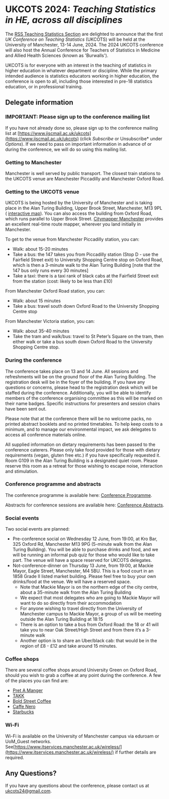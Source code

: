 # UKCOTS 2024: *Teaching Statistics in HE, across all disciplines*

The [RSS Teaching Statistics Section](https://rss.org.uk/membership/rss-groups-and-committees/sections/teaching-statistics/) are delighted to announce that the first *UK Conference on Teaching Statistics* (UKCOTS) will be held at the University of Manchester, 13-14 June, 2024.
The 2024 UKCOTS conference will also host the Annual Conference for Teachers of Statistics in Medicine and Allied Health Sciences (known as 'Burwalls'). 

UKCOTS is for everyone with an interest in the teaching of statistics in higher education in whatever department or discipline. While the primary intended audience is statistics educators working in higher education, the conference is open to all, including those interested in pre-18 statistics education, or in professional training. 



## Delegate information


### **IMPORTANT: Please sign up to the conference mailing list**

If you have not already done so, please sign up to the conference mailing list at [https://www.jiscmail.ac.uk/ukcots](https://www.jiscmail.ac.uk/ukcots) (click *Subscribe* or Unsubscribe* under *Options*). If we need to pass on important information in advance of or during the conference, we will do so using this mailing list.

### Getting to Manchester

Manchester is well served by public transport. The closest train stations to the UKCOTS venue are Manchester Piccadilly and Manchester Oxford Road.

### Getting to the UKCOTS venue

UKCOTS is being hosted by the University of Manchester and is taking place in the Alan Turing Building, Upper Brook Street, Manchester, M13 9PL ( [interactive map](https://www.manchester.ac.uk/discover/maps/interactive-map/?id=44)). You can also access the building from Oxford Road, which runs parallel to Upper Brook Street. [Citymapper Manchester](https://citymapper.com/manchester) provides an excellent real-time route mapper, wherever you land initially in Manchester.

To get to the venue from Manchester Piccadilly station, you can:

-  Walk: about 15-20 minutes
-  Take a bus: the 147 takes you from Piccadilly station (Stop D - use the Fairfield Street exit) to University Shopping Centre stop on Oxford Road, which is then a 3-minute walk to the Alan Turing Building [note that the 147 bus only runs every 30 minutes]
-  Take a taxi:  there is a taxi rank of black cabs at the Fairfield Street exit from the station (cost: likely to be less than £10)

From Manchester Oxford Road station, you can:

-  Walk: about 15 minutes
-  Take a bus: travel south down Oxford Road to the University Shopping Centre stop

From Manchester Victoria station, you can:

- Walk: about 35-40 minutes
- Take the tram and walk/bus: travel to St Peter’s Square on the tram, then either walk or take a bus south down Oxford Road to the University Shopping Centre stop.

### During the conference

The conference takes place on 13 and 14 June. All sessions and refreshments will be on the ground floor of the Alan Turing Building. The registration desk will be in the foyer of the building. If you have any questions or concerns, please head to the registration desk which will be staffed during the conference. Additionally, you will be able to identify members of the conference organising committee as this will be marked on their name badges.
Specific instructions for presenters and session chairs have been sent out.

Please note that at the conference there will be no welcome packs, no printed abstract booklets and no printed timetables. To help keep costs to a minimum, and to manage our environmental impact, we ask delegates to access all conference materials online.

All supplied information on dietary requirements has been passed to the conference caterers. Please only take food provided for those with dietary requirements (vegan, gluten free etc.) if you have specifically requested it.
Room G109 in the Alan Turing Building is a designated quiet room. Please reserve this room as a retreat for those wishing to escape noise, interaction and stimulation.



### Conference programme and abstracts

The conference programme is available here:  [Conference Programme](programme.pdf).

Abstracts for conference sessions are available here:  [Conference Abstracts](abstracts.pdf).

### Social events

Two social events are planned:

-  Pre-conference social on Wednesday 12 June, from 19:00, at Kro Bar, 325 Oxford Rd, Manchester M13 9PG (5-minute walk from the Alan Turing Building). You will be able to purchase drinks and food, and we will be running an informal pub quiz for those who would like to take part. The venue will have a space reserved for UKCOTS delegates.
- Not-conference-dinner on Thursday 13 June, from 19:00, at Mackie Mayor, Eagle Street, Manchester, M4 5BU. This is a food court in an 1858 Grade II listed market building. Please feel free to buy your own drinks/food at the venue. We will have a reserved space.
	- Note that Mackie Mayor is on the northern edge of the city centre, about a 35-minute walk from the Alan Turing Building
	- We expect that most delegates who are going to Mackie Mayor will want to do so directly from their accommodation
	- For anyone wishing to travel directly from the University of Manchester campus to Mackie Mayor, a group of us will be meeting outside the Alan Turing Building at 18:15
	- There is an option to take a bus from Oxford Road: the 18 or 41 will take you to near Oak Street/High Street and from there it’s a 3-minute walk
	- Another option is to share an Uber/black cab: that would be in the region of £8 - £12 and take around 15 minutes. 


### Coffee shops

There are several coffee shops around University Green on Oxford Road, should you wish to grab a coffee at any point during the conference. A few of the places you can find are: 

- [Pret A Manger](https://maps.app.goo.gl/sLTXkjCbiTUMPhqs9)
- [TAKK](https://maps.app.goo.gl/XnuDXBuiLCJXxymv9)
- [Bold Street Coffee](https://maps.app.goo.gl/XHo3mZKDckTEML3y7)
- [Caffe Nero](https://maps.app.goo.gl/hJi5VFq5nWYcPgQg9)
- [Starbucks](https://maps.app.goo.gl/Vip69AedWa92PqYt9)

### Wi-Fi

Wi-Fi is available on the University of Manchester campus via eduroam or UoM_Guest networks. See[https://www.itservices.manchester.ac.uk/wireless/](https://www.itservices.manchester.ac.uk/wireless/) if further details are required.


## Any Questions?

If you have any questions about the conference, please contact us at <ukcots24@gmail.com>.
